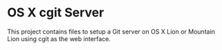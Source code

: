 OS X cgit Server
===============

This project contains files to setup a Git server on OS X Lion or Mountain Lion using cgit as the web interface.
